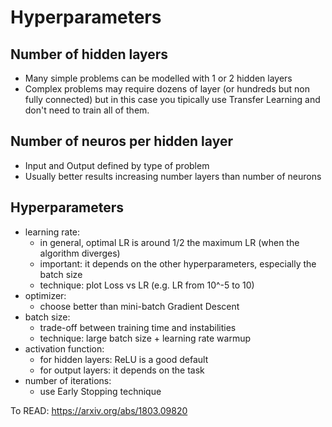 
# Hyperparameters

## Number of hidden layers
  - Many simple problems can be modelled with 1 or 2 hidden layers
  - Complex problems may require dozens of layer (or hundreds but non fully connected) but in this case you tipically use Transfer Learning and don't need to train all of them.
## Number of neuros per hidden layer
  - Input and Output defined by type of problem
  - Usually better results increasing number layers than number of neurons
## Hyperparameters
- learning rate: 
    - in general, optimal LR is around 1/2 the maximum LR (when the algorithm diverges)
    - important: it depends on the other hyperparameters, especially the batch size
    - technique: plot Loss vs LR (e.g. LR from 10^-5 to 10)
- optimizer:
    - choose better than mini-batch Gradient Descent
- batch size: 
    - trade-off between training time and instabilities
    - technique: large batch size + learning rate warmup
- activation function:
    - for hidden layers: ReLU is a good default
    - for output layers: it depends on the task
- number of iterations:
    - use Early Stopping technique

To READ: https://arxiv.org/abs/1803.09820
